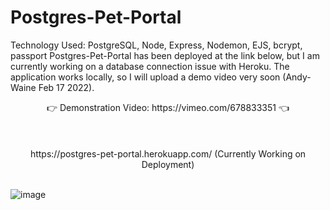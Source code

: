 Postgres-Pet-Portal
=======
Technology Used: PostgreSQL, Node, Express, Nodemon, EJS, bcrypt, passport
Postgres-Pet-Portal has been deployed at the link below, but I am currently working on a database connection issue with Heroku. The application works locally, so I will upload a demo video very soon (Andy-Waine Feb 17 2022).
<div align="center"> 👉 Demonstration Video: https://vimeo.com/678833351 👈 </div>
    <br />
    <br />
    <br />        


<div align="center">https://postgres-pet-portal.herokuapp.com/ (Currently Working on Deployment) </div>
    <br />

![image](https://user-images.githubusercontent.com/88730354/153978882-e14afe36-133c-4d85-b713-210d1c32038e.png)
